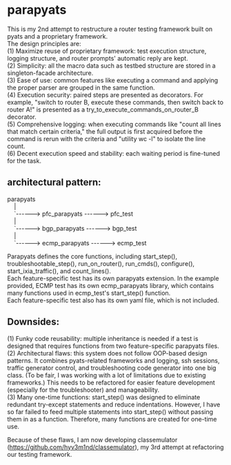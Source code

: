 # parapyats
This is my 2nd attempt to restructure a router testing framework built on pyats and a proprietary framework.  
The design principles are:  
(1) Maximize reuse of proprietary framework: test execution structure, logging structure, and router prompts' automatic reply are kept.  
(2) Simplicity: all the macro data such as testbed structure are stored in a singleton-facade architecture.  
(3) Ease of use: common features like executing a command and applying the proper parser are grouped in the same function.  
(4) Execution security: paired steps are presented as decorators. For example, "switch to router B, execute these commands, then switch back to router A!" is presented as a try_to_execute_commands_on_router_B decorator.  
(5) Comprehensive logging: when executing commands like "count all lines that match certain criteria," the full output is first acquired before the command is rerun with the criteria and "utility wc -l" to isolate the line count.  
(6) Decent execution speed and stability: each waiting period is fine-tuned for the task.  

## architectural pattern:  
parapyats  
&nbsp;&nbsp;&nbsp;&nbsp;\|  
&nbsp;&nbsp;&nbsp;&nbsp;\`------> pfc_parapyats  ------> pfc_test  
&nbsp;&nbsp;&nbsp;&nbsp;\|  
&nbsp;&nbsp;&nbsp;&nbsp;\`------> bgp_parapyats  ------> bgp_test  
&nbsp;&nbsp;&nbsp;&nbsp;\|  
&nbsp;&nbsp;&nbsp;&nbsp;\`------> ecmp_parapyats ------> ecmp_test  
  
Parapyats defines the core functions, including start_step(), troubleshootable_step(), run_on_router(), run_cmds(), configure(), start_ixia_traffic(), and count_lines().  
Each feature-specific test has its own parapyats extension. In the example provided, ECMP test has its own ecmp_parapyats library, which contains many functions used in ecmp_test's start_step() function.  
Each feature-specific test also has its own yaml file, which is not included.  

## Downsides:  
(1) Funky code reusability: multiple inheritance is needed if a test is designed that requires functions from two feature-specific parapyats files.  
(2) Architectural flaws: this system does not follow OOP-based design patterns. It combines pyats-related frameworks and logging, ssh sessions, traffic generator control, and troubleshooting code generator into one big class. (To be fair, I was working with a lot of limitations due to existing frameworks.) This needs to be refactored for easier feature development (especially for the troubleshooter) and manageability.  
(3) Many one-time functions: start_step() was designed to eliminate redundant try-except statements and reduce indentations. However, I have so far failed to feed multiple statements into start_step() without passing them in as a function. Therefore, many functions are created for one-time use.  

Because of these flaws, I am now developing classemulator (https://github.com/hyv3m1nd/classemulator), my 3rd attempt at refactoring our testing framework.
